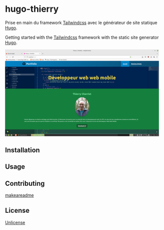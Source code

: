 # hugo-thierry

Prise en main du framework [Tailwindcss](https://tailwindcss.com/) avec le générateur de site statique [Hugo](https://gohugo.io/).

Getting started with the [Tailwindcss](https://tailwindcss.com/) framework with the static site generator [Hugo](https://gohugo.io/).

![Screenshot](screenshot.png)

## Installation

## Usage

## Contributing
[makeareadme](https://www.makeareadme.com/)

## License
[Unlicense](https://choosealicense.com/licenses/unlicense/)

